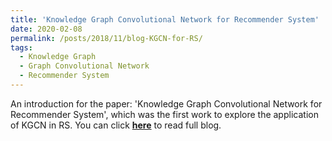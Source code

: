 ```yaml
---
title: 'Knowledge Graph Convolutional Network for Recommender System'
date: 2020-02-08
permalink: /posts/2018/11/blog-KGCN-for-RS/
tags:
  - Knowledge Graph
  - Graph Convolutional Network
  - Recommender System
---
```


An introduction for the paper: 'Knowledge Graph Convolutional Network for Recommender System', which was the first work to explore the application of KGCN in RS. You can click [**here**](https://pridelee.github.io/files/blog/KGCN-for-RS.pdf) to read full blog.

